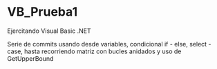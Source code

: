 # VB_Prueba1
Ejercitando Visual Basic .NET

Serie de commits usando desde variables, condicional if - else, select - case, hasta recorriendo matriz con bucles anidados y uso de GetUpperBound
